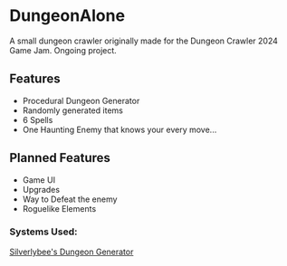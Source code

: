 # DungeonAlone
A small dungeon crawler originally made for the Dungeon Crawler 2024 Game Jam. Ongoing project.

## Features
- Procedural Dungeon Generator
- Randomly generated items
- 6 Spells
- One Haunting Enemy that knows your every move...

## Planned Features
- Game UI
- Upgrades
- Way to Defeat the enemy
- Roguelike Elements

### Systems Used:
[Silverlybee's Dungeon Generator](https://github.com/silverlybee/dungeon-generator)
